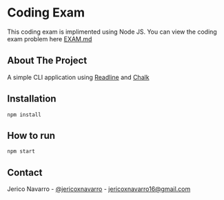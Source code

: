 # Coding Exam

This coding exam is implimented using Node JS. You can view the coding exam problem here [EXAM.md](https://github.com/jericoxnavarro/singlife-coding-exam/blob/main/EXAM.md)

## About The Project

A simple CLI application using [Readline](https://nodejs.org/api/readline.html) and [Chalk](https://www.npmjs.com/package/chalk)

## Installation

```
npm install
```

## How to run

```
npm start
```

## Contact

Jerico Navarro - [@jericoxnavarro](https://twitter.com/jericoxnavarro) - jericoxnavarro16@gmail.com
